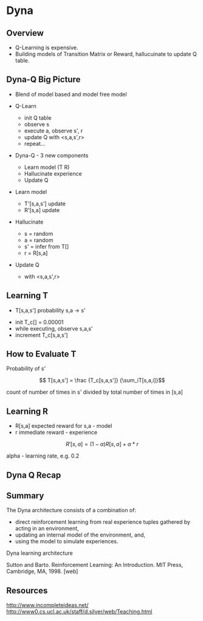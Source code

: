 # Dyna

## Overview

* Q-Learning is expensive.
* Building models of Transition Matrix or Reward, hallucuinate to update Q table.

## Dyna-Q Big Picture

* Blend of model based and model free model
* Q-Learn
    * init Q table
    * observe s
    * execute a, observe s', r
    * update Q with <s,a,s',r>
    * repeat...
* Dyna-Q - 3 new components
    * Learn model (T R)
    * Hallucinate experience
    * Update Q

* Learn model
    * T'[s,a,s'] update
    * R'[s,a] update
* Hallucinate
    * s = random
    * a = random
    * s' = infer from T[]
    * r = R[s,a]
* Update Q
    * with <s,a,s',r>

## Learning T

* T[s,a,s']   probability s,a -> s'

- init T_c[] = 0.00001
- while executing, observe s,a,s'
- increment T_c[s,a,s']


## How to Evaluate T

Probability of s'

$$ T[s,a,s'] = \frac {T_c[s,a,s']} {\sum_iT[s,a,i]}$$

count of number of times in s' divided by total number of times in [s,a]

## Learning R

* R[s,a] expected reward for s,a - model
* r immediate reward - experience

$$ R'[s,a] = (1-\alpha) R[s,a] + \alpha * r $$

alpha - learning rate, e.g. 0.2

## Dyna Q Recap

## Summary 

The Dyna architecture consists of a combination of:

* direct reinforcement learning from real experience tuples gathered by acting in an environment,
* updating an internal model of the environment, and,
* using the model to simulate experiences.

Dyna learning architecture

Sutton and Barto. Reinforcement Learning: An Introduction. MIT Press, Cambridge, MA, 1998. [web]

## Resources

http://www.incompleteideas.net/
http://www0.cs.ucl.ac.uk/staff/d.silver/web/Teaching.html


